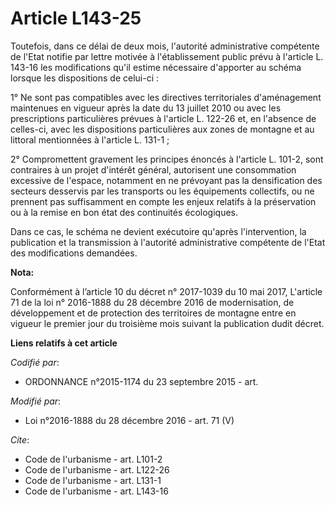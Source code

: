 # Article L143-25

Toutefois, dans ce délai de deux mois, l'autorité administrative compétente de l'Etat notifie par lettre motivée à
l'établissement public prévu à l'article L. 143-16 les modifications qu'il estime nécessaire d'apporter au schéma lorsque les
dispositions de celui-ci : 

1° Ne sont pas compatibles avec les directives territoriales d'aménagement maintenues en vigueur après la date du 13 juillet
2010 ou avec les prescriptions particulières prévues à l'article L. 122-26 et, en l'absence de celles-ci, avec les
dispositions particulières aux zones de montagne et au littoral mentionnées à l'article L. 131-1 ; 

2° Compromettent gravement les principes énoncés à l'article L. 101-2, sont contraires à un projet d'intérêt général,
autorisent une consommation excessive de l'espace, notamment en ne prévoyant pas la densification des secteurs desservis par
les transports ou les équipements collectifs, ou ne prennent pas suffisamment en compte les enjeux relatifs à la préservation
ou à la remise en bon état des continuités écologiques. 

Dans ce cas, le schéma ne devient exécutoire qu'après l'intervention, la publication et la transmission à l'autorité
administrative compétente de l'Etat des modifications demandées.

**Nota:**

Conformément à l’article 10 du décret n° 2017-1039 du 10 mai 2017, L'article 71 de la loi n° 2016-1888 du 28 décembre 2016 de
modernisation, de développement et de protection des territoires de montagne entre en vigueur le premier jour du troisième
mois suivant la publication dudit décret.

**Liens relatifs à cet article**

_Codifié par_:

  - ORDONNANCE n°2015-1174 du 23 septembre 2015 - art.

_Modifié par_:

  - Loi n°2016-1888 du 28 décembre 2016 - art. 71 (V)

_Cite_:

  - Code de l'urbanisme - art. L101-2
  - Code de l'urbanisme - art. L122-26
  - Code de l'urbanisme - art. L131-1
  - Code de l'urbanisme - art. L143-16

